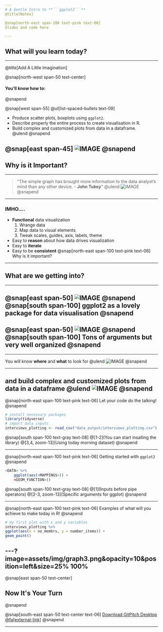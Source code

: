 ```yaml
---
# A Gentle Intro to **```ggplot2```**
@title[Notes]

@snap[north-east span-100 text-pink text-06]
Slides and code here

---
```

## What will you learn today?

---
@title[Add A Little Imagination]

@snap[north-west span-50 text-center]
#### You'll know how to:
@snapend

@snap[west span-55]
@ul[list-spaced-bullets text-09]
- Produce scatter plots, boxplots using ```ggplot2```. </br>
- Describe properly the entire process to create visualisation in R. </br>
- Build complex and customized plots from data in a dataframe. </br>
@ulend
@snapend

@snap[east span-45]
![IMAGE](assets/img/objectives.gif)
@snapend
---

## Why is it Important?

---

> "The simple graph has brought more information to the data analyst’s mind than any other device. - **John Tukey**"
@ulend
![IMAGE](assets/img/Tukey.jpg)
@snapend

---
### IMHO....
* **Functional** data visualization
	1. Wrange data
	2. Map data to visual elements
	3. Tweak scales, guides, axis, labels, theme
* Easy to **reason** about how data drives visualization
* Easy to **iterate**
* Easy to be **consistent**
@snap[north-east span-100 text-pink text-06]
Why is it important?
---

## What are we getting into?

---
@snap[east span-50]
![IMAGE](assets/img/hex-ggplot2.png)
@snapend
@snap[south span-100]
**ggplot2** as a lovely package for **data visualisation**
@snapend
---
@snap[east span-50]
![IMAGE](assets/img/hex-ggplot2.png)
@snapend
@snap[south span-100]
Tons of arguments but very well organized
@snapend
---
---

You will know **where** and **what** to look for
@ulend
![IMAGE](assets/img/poppins-bag.gif)
@snapend

---
and build complex and customized plots from data in a dataframe
@ulend
![IMAGE](assets/img/poppins-bag-kids.gif)
@snapend
---
@snap[north-east span-100 text-pink text-06]
Let your code do the talking!
@snapend

```r zoom-18
# install necessary packages
library(tidyverse)
# import data inputs
interviews_plotting <- read_csv("data_output/interviews_plotting.csv")
```

@snap[south span-100 text-gray text-08]
@[1-2](You can start insalling the library)
@[3,4, zoom-13](Using today morning dataset)
@snapend


---


@snap[north-east span-100 text-pink text-06]
Getting started with ```ggplot2```
@snapend

```r zoom-18
<DATA> %>%
    ggplot(aes(<MAPPINGS>)) +
    <GEOM_FUNCTION>()
```

@snap[south span-100 text-gray text-08]
@[1](Inputs before pipe operators)
@[2-3, zoom-13](Specific arguments for ggplot)
@snapend


---

@snap[north-east span-100 text-pink text-06]
Examples of what will you achieve to make today in R!
@snapend

```r zoom-18
# my first plot with x and y variables
interviews_plotting %>%
ggplot(aes(x = no_membrs, y = number_items)) +
geom_point()
```
---?image=assets/img/graph3.png&opacity=10&position=left&size=25% 100%
---

@snap[east span-50 text-center]
## Now It's **Your** Turn
@snapend

@snap[south-east span-50 text-center text-06]
[Download GitPitch Desktop @fa[external-link]](https://gitpitch.com/docs/getting-started/tutorial/)
@snapend

---